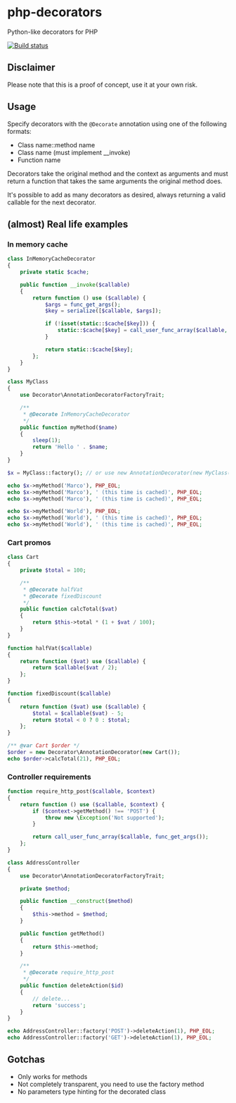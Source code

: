 php-decorators
==============

Python-like decorators for PHP

[![Build status](https://travis-ci.org/marcojetson/php-decorators.svg?branch=master)](https://travis-ci.org/marcojetson/php-decorators)

Disclaimer
----------

Please note that this is a proof of concept, use it at your own risk.

Usage
-----

Specify decorators with the ```@Decorate``` annotation using one of the following formats:

- Class name::method name
- Class name (must implement __invoke)
- Function name

Decorators take the original method and the context as arguments and must return a function that takes the same arguments the original method does.

It's possible to add as many decorators as desired, always returning a valid callable for the next decorator.

(almost) Real life examples
---------------------------

### In memory cache

```php
class InMemoryCacheDecorator
{
    private static $cache;

    public function __invoke($callable)
    {
        return function () use ($callable) {
            $args = func_get_args();
            $key = serialize([$callable, $args]);

            if (!isset(static::$cache[$key])) {
                static::$cache[$key] = call_user_func_array($callable, $args);
            }

            return static::$cache[$key];
        };
    }
}

class MyClass
{
    use Decorator\AnnotationDecoratorFactoryTrait;

    /**
     * @Decorate InMemoryCacheDecorator
     */
    public function myMethod($name)
    {
        sleep(1);
        return 'Hello ' . $name;
    }
}

$x = MyClass::factory(); // or use new AnnotationDecorator(new MyClass());

echo $x->myMethod('Marco'), PHP_EOL;
echo $x->myMethod('Marco'), ' (this time is cached)', PHP_EOL;
echo $x->myMethod('Marco'), ' (this time is cached)', PHP_EOL;

echo $x->myMethod('World'), PHP_EOL;
echo $x->myMethod('World'), ' (this time is cached)', PHP_EOL;
echo $x->myMethod('World'), ' (this time is cached)', PHP_EOL;
```

### Cart promos

```php
class Cart
{
    private $total = 100;

    /**
     * @Decorate halfVat
     * @Decorate fixedDiscount
     */
    public function calcTotal($vat)
    {
        return $this->total * (1 + $vat / 100);
    }
}

function halfVat($callable)
{
    return function ($vat) use ($callable) {
        return $callable($vat / 2);
    };
}

function fixedDiscount($callable)
{
    return function ($vat) use ($callable) {
        $total = $callable($vat) - 5;
        return $total < 0 ? 0 : $total;
    };
}

/** @var Cart $order */
$order = new Decorator\AnnotationDecorator(new Cart());
echo $order->calcTotal(21), PHP_EOL;
```

### Controller requirements

```php
function require_http_post($callable, $context)
{
    return function () use ($callable, $context) {
        if ($context->getMethod() !== 'POST') {
            throw new \Exception('Not supported');
        }

        return call_user_func_array($callable, func_get_args());
    };
}

class AddressController
{
    use Decorator\AnnotationDecoratorFactoryTrait;

    private $method;

    public function __construct($method)
    {
        $this->method = $method;
    }

    public function getMethod()
    {
        return $this->method;
    }

    /**
     * @Decorate require_http_post
     */
    public function deleteAction($id)
    {
        // delete...
        return 'success';
    }
}

echo AddressController::factory('POST')->deleteAction(1), PHP_EOL;
echo AddressController::factory('GET')->deleteAction(1), PHP_EOL;
```

Gotchas
-------

- Only works for methods
- Not completely transparent, you need to use the factory method
- No parameters type hinting for the decorated class
